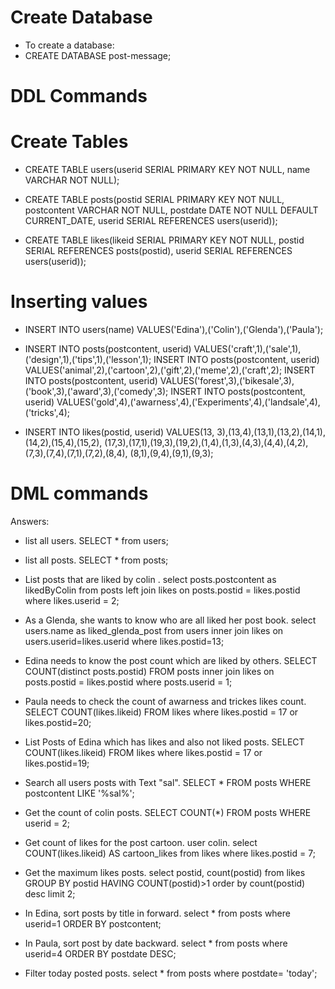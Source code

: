 # Create Database
- To create a database:
- CREATE DATABASE post-message;

# DDL Commands
# Create Tables


- CREATE TABLE users(userid SERIAL PRIMARY KEY NOT NULL, name VARCHAR NOT NULL);

- CREATE TABLE posts(postid SERIAL PRIMARY KEY NOT NULL, postcontent VARCHAR NOT NULL, postdate DATE NOT NULL DEFAULT CURRENT_DATE, userid SERIAL REFERENCES users(userid));

- CREATE TABLE likes(likeid SERIAL PRIMARY KEY NOT NULL, postid SERIAL REFERENCES posts(postid), userid SERIAL REFERENCES users(userid));

# Inserting values


- INSERT INTO users(name) VALUES('Edina'),('Colin'),('Glenda'),('Paula');

- INSERT INTO posts(postcontent, userid) VALUES('craft',1),('sale',1),('design',1),('tips',1),('lesson',1); INSERT INTO posts(postcontent, userid) VALUES('animal',2),('cartoon',2),('gift',2),('meme',2),('craft',2); INSERT INTO posts(postcontent, userid) VALUES('forest',3),('bikesale',3),('book',3),('award',3),('comedy',3); INSERT INTO posts(postcontent, userid) VALUES('gold',4),('awarness',4),('Experiments',4),('landsale',4),('tricks',4);

- INSERT INTO likes(postid, userid) VALUES(13, 3),(13,4),(13,1),(13,2),(14,1),(14,2),(15,4),(15,2), (17,3),(17,1),(19,3),(19,2),(1,4),(1,3),(4,3),(4,4),(4,2),(7,3),(7,4),(7,1),(7,2),(8,4), (8,1),(9,4),(9,1),(9,3);

# DML commands

Answers:

- list all users.
	SELECT * from users;

- list all posts.
	SELECT * from posts;

- List posts that are liked by colin .
	select posts.postcontent as likedByColin from posts left join likes on posts.postid = likes.postid where likes.userid = 2;


- As a Glenda, she wants to know who are all liked her post book. 
	select users.name as liked_glenda_post from users inner join likes on users.userid=likes.userid where likes.postid=13;


- Edina needs to know the post count which are liked by others. 
	SELECT COUNT(distinct posts.postid) FROM posts inner join likes on posts.postid = likes.postid where posts.userid = 1;

- Paula needs to check the count of awarness and trickes likes count.
	SELECT COUNT(likes.likeid)
	FROM likes where likes.postid = 17 or likes.postid=20;

- List Posts of Edina which has likes and also not liked posts.
	SELECT COUNT(likes.likeid) FROM likes where likes.postid = 17 or likes.postid=19;

- Search all users posts with Text "sal".
	SELECT * FROM posts WHERE postcontent LIKE '%sal%';


- Get the count of colin posts.
	SELECT COUNT(*) FROM posts WHERE userid = 2;

- Get count of likes for the post cartoon. user colin.
	select COUNT(likes.likeid) AS cartoon_likes from likes where likes.postid = 7;

- Get the maximum likes posts.
	select postid, count(postid) from likes GROUP BY postid HAVING COUNT(postid)>1 order by count(postid) desc limit 2;

- In Edina, sort posts by title in forward.
	select * from posts where userid=1 ORDER BY postcontent;

- In Paula, sort post by date backward.
	select * from posts where userid=4 ORDER BY postdate DESC;

- Filter today posted posts.
	select * from posts where postdate= 'today';
